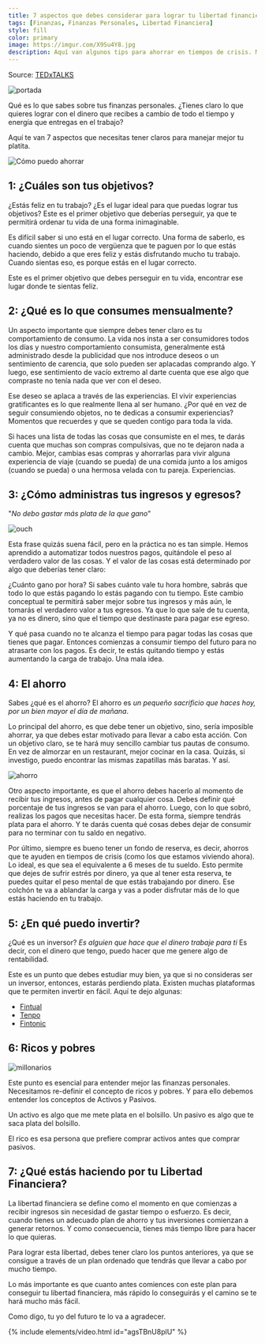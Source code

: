 ```yaml
---
title: 7 aspectos que debes considerar para lograr tu libertad financiera
tags: [Finanzas, Finanzas Personales, Libertad Financiera]
style: fill
color: primary
image: https://imgur.com/X9Su4Y8.jpg
description: Aquí van algunos tips para ahorrar en tiempos de crisis. Made in Vice.
---
```


Source: [TEDxTALKS](https://www.youtube.com/watch?v=agsTBnU8plU)

![portada](https://imgur.com/X9Su4Y8.jpg)

Qué es lo que sabes sobre tus finanzas personales. ¿Tienes claro lo que quieres lograr con el dinero que recibes a cambio de todo el tiempo y energía que entregas en el trabajo?

Aquí te van 7 aspectos que necesitas tener claros para manejar mejor tu platita.

![Cómo puedo ahorrar](https://cdn.eldeforma.com/wp-content/uploads/2020/08/giphy.gif)

## 1: ¿Cuáles son tus objetivos?

¿Estás feliz en tu trabajo? ¿Es el lugar ideal para que puedas lograr tus objetivos? Este es el primer objetivo que deberías perseguir, ya que te permitirá ordenar tu vida de una forma inimaginable.

Es difícil saber si uno está en el lugar correcto. Una forma de saberlo, es cuando sientes un poco de vergüenza que te paguen por lo que estás haciendo, debido a que eres feliz y estás disfrutando mucho tu trabajo. Cuando sientas eso, es porque estás en el lugar correcto.

Este es el primer objetivo que debes perseguir en tu vida, encontrar ese lugar donde te sientas feliz.

## 2: ¿Qué es lo que consumes mensualmente?

Un aspecto importante que siempre debes tener claro es tu comportamiento de consumo. La vida nos insta a ser consumidores todos los días y nuestro comportamiento consumista, generalmente está administrado desde la publicidad que nos introduce deseos o un sentimiento de carencia, que solo pueden ser aplacadas comprando algo. Y luego, ese sentimiento de vacío extremo al darte cuenta que ese algo que compraste no tenía nada que ver con el deseo.

Ese deseo se aplaca a través de las experiencias. El vivir experiencias gratificantes es lo que realmente llena al ser humano. ¿Por qué en vez de seguir consumiendo objetos, no te dedicas a consumir experiencias? Momentos que recuerdes y que se queden contigo para toda la vida.

Si haces una lista de todas las cosas que consumiste en el mes, te darás cuenta que muchas son compras compulsivas, que no te dejaron nada a cambio. Mejor, cambias esas compras y ahorrarlas para vivir alguna experiencia de viaje (cuando se pueda) de una comida junto a los amigos (cuando se pueda) o una hermosa velada con tu pareja. Experiencias.

## 3: ¿Cómo administras tus ingresos y egresos?

"*No debo gastar más plata de la que gano*"

![ouch](https://media1.tenor.com/images/ca327622c459f617232200fe45f23b32/tenor.gif?itemid=11417716)

Esta frase quizás suena fácil, pero en la práctica no es tan simple. Hemos aprendido a automatizar todos nuestros pagos, quitándole el peso al verdadero valor de las cosas. Y el valor de las cosas está determinado por algo que deberías tener claro:

¿Cuánto gano por hora? Si sabes cuánto vale tu hora hombre, sabrás que todo lo que estás pagando lo estás pagando con tu tiempo. Este cambio conceptual te permitirá saber mejor sobre tus ingresos y más aún, le tomarás el verdadero valor a tus egresos. Ya que lo que sale de tu cuenta, ya no es dinero, sino que el tiempo que destinaste para pagar ese egreso.

Y qué pasa cuando no te alcanza el tiempo para pagar todas las cosas que tienes que pagar. Entonces comienzas a consumir tiempo del futuro para no atrasarte con los pagos. Es decir, te estás quitando tiempo y estás aumentando la carga de trabajo. Una mala idea.

## 4: El ahorro

Sabes ¿qué es el ahorro? El ahorro es *un pequeño sacrificio que haces hoy, por un bien mayor el día de mañana*.

Lo principal del ahorro, es que debe tener un objetivo, sino, sería imposible ahorrar, ya que debes estar motivado para llevar a cabo esta acción. Con un objetivo claro, se te hará muy sencillo cambiar tus pautas de consumo. En vez de almorzar en un restaurant, mejor cocinar en la casa. Quizás, si investigo, puedo encontrar las mismas zapatillas más baratas. Y así.

![ahorro](https://media.makeameme.org/created/imposible-tu-viendo.jpg)

Otro aspecto importante, es que el ahorro debes hacerlo al momento de recibir tus ingresos, antes de pagar cualquier cosa. Debes definir qué porcentaje de tus ingresos se van para el ahorro. Luego, con lo que sobró, realizas los pagos que necesitas hacer. De esta forma, siempre tendrás plata para el ahorro. Y te darás cuenta qué cosas debes dejar de consumir para no terminar con tu saldo en negativo.

Por último, siempre es bueno tener un fondo de reserva, es decir, ahorros que te ayuden en tiempos de crisis (como los que estamos viviendo ahora). Lo ideal, es que sea el equivalente a 6 meses de tu sueldo. Esto permite que dejes de sufrir estrés por dinero, ya que al tener esta reserva, te puedes quitar el peso mental de que estás trabajando por dinero. Ese colchón te va a ablandar la carga y vas a poder disfrutar más de lo que estás haciendo en tu trabajo.


## 5: ¿En qué puedo invertir?

¿Qué es un inversor? *Es alguien que hace que el dinero trabaje para ti* Es decir, con el dinero que tengo, puedo hacer que me genere algo de rentabilidad.

Este es un punto que debes estudiar muy bien, ya que si no consideras ser un inversor, entonces, estarás perdiendo plata. Existen muchas plataformas que te permiten invertir en fácil. Aquí te dejo algunas:

- [Fintual](https://fintual.cl/r/pedrot18)
- [Tenpo](https://tenpo.cl/)
- [Fintonic](https://www.fintonic.cl/es-CL/inicio/)

## 6: Ricos y pobres

![millonarios](https://2.bp.blogspot.com/-rPgHLUElgTM/V7NDtXEz3zI/AAAAAAAAgEo/_VCkjUEChrY_xfIxNvsTT4DRT5E6k9BSgCLcB/s640/8.gif)

Este punto es esencial para entender mejor las finanzas personales. Necesitamos re-definir el concepto de ricos y pobres. Y para ello debemos entender los conceptos de Activos y Pasivos.

Un activo es algo que me mete plata en el bolsillo.
Un pasivo es algo que te saca plata del bolsillo.

El rico es esa persona que prefiere comprar activos antes que comprar pasivos.



## 7: ¿Qué estás haciendo por tu Libertad Financiera?

La libertad financiera se define como el momento en que comienzas a recibir ingresos sin necesidad de gastar tiempo o esfuerzo. Es decir, cuando tienes un adecuado plan de ahorro y tus inversiones comienzan a generar retornos. Y como consecuencia, tienes más tiempo libre para hacer lo que quieras.

Para lograr esta libertad, debes tener claro los puntos anteriores, ya que se consigue a través de un plan ordenado que tendrás que llevar a cabo por mucho tiempo.

Lo más importante es que cuanto antes comiences con este plan para conseguir tu libertad financiera, más rápido lo conseguirás y el camino se te hará mucho más fácil.

Como digo, tu yo del futuro te lo va a agradecer.

{% include elements/video.html id="agsTBnU8plU" %}
